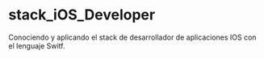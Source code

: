 # stack_iOS_Developer
Conociendo y aplicando el stack de desarrollador de aplicaciones IOS con el lenguaje Switf.
